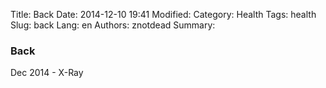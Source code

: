 Title: Back
Date: 2014-12-10 19:41
Modified: 
Category: Health
Tags: health
Slug: back
Lang: en
Authors: znotdead
Summary: 

### Back

Dec 2014 - X-Ray
